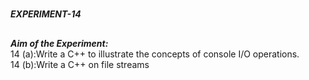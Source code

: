 #
**_EXPERIMENT-14_**
##
**_Aim of the Experiment:_**<br/>
 14 (a):Write a C++ to illustrate the concepts of console I/O operations.<br/>
 14 (b):Write a C++  on file streams




